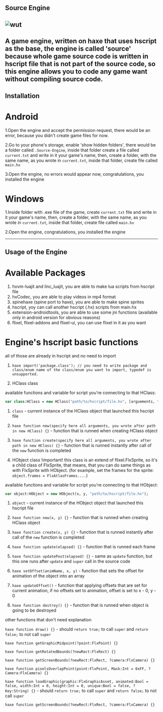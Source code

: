 ## Source Engine
![wut](https://raw.githubusercontent.com/Sirox228/Source-Engine/master/icon.png)
---
A game engine, written on haxe that uses hscript as the base, the engine is called 'source' because whole game source code is written in hscript file that is not part of the source code, so this engine allows you to code any game want without compiling source code.
---
## Installation
# Android
1.Open the engine and accept the permission request, there would be an error, because you didn't create game files for now.

2.Go to your phone's storage, enable 'show hidden folders', there would be a folder called ```.Source-Engine```, inside that folder create a file called ```current.txt``` and write in it your game's name, then, create a folder, with the same name, as you wrote in ```current.txt```, inside that folder, create file called ```main.hx```

3.Open the engine, no errors would appear now, congratulations, you installed the engine

# Windows

1.Inside folder with .exe file of the game, create ```current.txt``` file and write in it your game's name, then, create a folder, with the same name, as you wrote in ```current.txt```, inside that folder, create file called ```main.hx```

2.Open the engine, congratulations, you installed the engine

---
## Usage of the Engine
# Available Packages
1. hxvm-luajit and linc_luajit, you are able to make lua scripts from hscript file
2. hxCodec, you are able to play videos in mp4 format
3. spinehaxe (spine port to haxe), you are able to make spine sprites
3. hscript, yoy can call another hscript (.hx) scripts from main.hx
4. extension-androidtools, you are able to use some jni functions (available only in android version for obvious reasons)
5. flixel, flixel-addons and flixel-ui, you can use flixel in it as you want

# Engine's hscript basic functions
all of those are already in hscript and no need to import

1. ```haxe import('package.class'); // you need to write package and class/enum name of the class/enum you want to import, typedef is unsupported.```

2. HClass class

available functions and variable for script you're connecting to that HClass:

```haxe
var class:HClass = new HClass("path/to/hscript/file.hx", [arguements, for, functions]);
```

1. ```class``` - current instance of the HClass object that launched this hscript file

2. ```haxe function new(specify here all arguments, you wrote after path in new HClass) {}``` - function that is runned when creating HClass object

3. ```haxe function create(specify here all arguments, you wrote after path in new HClass) {}``` - function that is runned instantly after call of the ```new``` function is completed

3. HObject class 
!important! this class is an extend of flixel.FlxSprite, so it's a child class of FlxSprite,
that means, that you can do same things as with FlxSprite with HObject.
(for example, set the frames for the sprite: ```object.frames = FlxAtlasFrames....```)

available functions and variable for script you're connecting to that HObject:

```haxe
var object:HObject = new HObject(x, y, "path/to/hscript/file.hx");
```

1. ```object``` - current instance of the HObject object that launched this hscript file

2. ```haxe function new(x, y) {}``` - function that is runned when creating HClass object

3. ```haxe function create(x, y) {}``` - function that is runned instantly after call of the ```new``` function is completed

4. ```haxe function update(elapsed) {}``` - function that is runned each frame

5. ```haxe function updatePost(elapsed) {}``` - same as ```update``` function, but this one runs after ```update``` and ```super``` call in the source code

6. ```haxe setOffset(animName, x, y)``` - function that sets the offset for animation of the object into an array

7. ```haxe updateOffset()``` - function that applying offsets that are set for current animation, if no offsets set to animation, offset is set to x - 0, y - 0

4. ```haxe function destroy() {}``` - function that is runned when object is going to be destroyed

other functions that don't need explanation

```haxe function draw() {}``` - should ```return true;``` to call ```super``` and ```return false;``` to not call ```super```

```haxe function getGraphicMidpoint(?point:FlxPoint) {}```

```haxe function getRotatedBounds(?newRect:FlxRect) {}```

```haxe function getScreenBounds(?newRect:FlxRect, ?camera:FlxCamera) {}```

```haxe function pixelsOverlapPoint(point:FlxPoint, Mask:Int = 0xFF, ?Camera:FlxCamera) {}```

```haxe function loadGraphic(graphic:FlxGraphicAsset, animated:Bool = false, width:Int = 0, height:Int = 0, unique:Bool = false, ?Key:String) {}```  - should ```return true;``` to call ```super``` and ```return false;``` to not call ```super```

```haxe function getScreenBounds(?newRect:FlxRect, ?camera:FlxCamera) {}```

